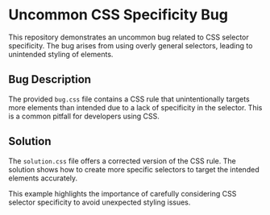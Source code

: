 # Uncommon CSS Specificity Bug

This repository demonstrates an uncommon bug related to CSS selector specificity. The bug arises from using overly general selectors, leading to unintended styling of elements.

## Bug Description
The provided `bug.css` file contains a CSS rule that unintentionally targets more elements than intended due to a lack of specificity in the selector. This is a common pitfall for developers using CSS.

## Solution
The `solution.css` file offers a corrected version of the CSS rule.  The solution shows how to create more specific selectors to target the intended elements accurately.

This example highlights the importance of carefully considering CSS selector specificity to avoid unexpected styling issues.